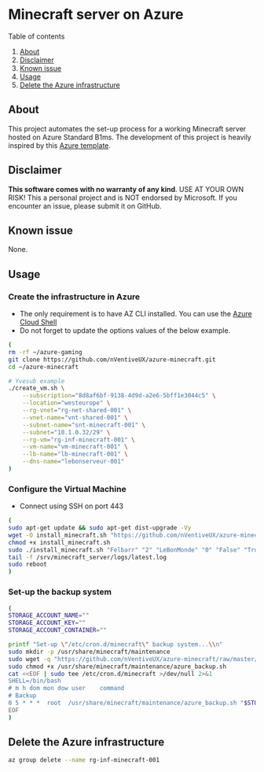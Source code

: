 # Minecraft server on Azure

Table of contents

  1. [About](#about)
  2. [Disclaimer](#disclaimer)
  3. [Known issue](#known-issue)
  4. [Usage](#usage)
  5. [Delete the Azure infrastructure](#delete-the-azure-infrastructure)

## About

This project automates the set-up process for a working Minecraft server hosted on Azure Standard B1ms.
The development of this project is heavily inspired by this [Azure template](hhttps://github.com/Azure/azure-quickstart-templates/tree/master/minecraft-on-ubuntu).

## Disclaimer

**This software comes with no warranty of any kind**. USE AT YOUR OWN RISK! This a personal project and is NOT endorsed by Microsoft. If you encounter an issue, please submit it on GitHub.

## Known issue

None.

## Usage

### Create the infrastructure in Azure

* The only requirement is to have AZ CLI installed. You can use the [Azure Cloud Shell](https://shell.azure.com/)
* Do not forget to update the options values of the below example.

```bash
(
rm -rf ~/azure-gaming
git clone https://github.com/nVentiveUX/azure-minecraft.git
cd ~/azure-minecraft

# Yvesub example
./create_vm.sh \
    --subscription="8d8af6bf-9138-4d9d-a2e6-5bff1e3044c5" \
    --location="westeurope" \
    --rg-vnet="rg-net-shared-001" \
    --vnet-name="vnt-shared-001" \
    --subnet-name="snt-minecraft-001" \
    --subnet="10.1.0.32/29" \
    --rg-vm="rg-inf-minecraft-001" \
    --vm-name="vm-minecraft-001" \
    --lb-name="lb-minecraft-001" \
    --dns-name="lebonserveur-001"
)
```

### Configure the Virtual Machine

* Connect using SSH on port 443

```sh
(
sudo apt-get update && sudo apt-get dist-upgrade -Vy
wget -O install_minecraft.sh "https://github.com/nVentiveUX/azure-minecraft/raw/master/install_minecraft.sh"
chmod +x install_minecraft.sh
sudo ./install_minecraft.sh "Felbarr" "2" "LeBonMonde" "0" "False" "True" "True" "True" "-536608979740013050"
tail -f /srv/minecraft_server/logs/latest.log
sudo reboot
)
```
### Set-up the backup system

```sh
(
STORAGE_ACCOUNT_NAME=""
STORAGE_ACCOUNT_KEY=""
STORAGE_ACCOUNT_CONTAINER=""

printf "Set-up \"/etc/cron.d/minecraft\" backup system...\\n"
sudo mkdir -p /usr/share/minecraft/maintenance
sudo wget -q "https://github.com/nVentiveUX/azure-minecraft/raw/master/azure_backup.sh" -O /usr/share/minecraft/maintenance/azure_backup.sh
sudo chmod +x /usr/share/minecraft/maintenance/azure_backup.sh
cat <<EOF | sudo tee /etc/cron.d/minecraft >/dev/null 2>&1
SHELL=/bin/bash
# m h dom mon dow user    command
# Backup
0 5 * * *  root  /usr/share/minecraft/maintenance/azure_backup.sh "$STORAGE_ACCOUNT_NAME" "$STORAGE_ACCOUNT_KEY" "$STORAGE_ACCOUNT_CONTAINER" >/dev/null 2>&1
EOF
)
```

## Delete the Azure infrastructure

```bash
az group delete --name rg-inf-minecraft-001
```

